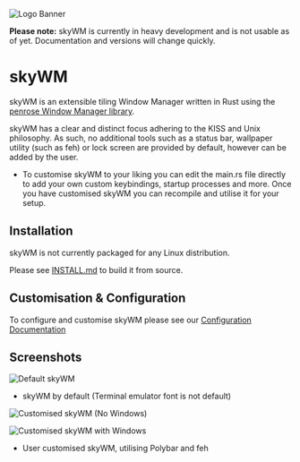 ![Logo Banner](https://raw.githubusercontent.com/MrBeeBenson/skyWM/main/media/logo.jpg)

**Please note:** skyWM is currently in heavy development and is not usable as of yet. Documentation and versions will change quickly.

# skyWM

skyWM is an extensible tiling Window Manager written in Rust using the [penrose Window Manager library](https://github.com/sminez/penrose).

skyWM has a clear and distinct focus adhering to the KISS and Unix philosophy. As such, no additional tools such as a status bar, wallpaper utility (such as feh) or lock screen are provided by default, however can be added by the user.

* To customise skyWM to your liking you can edit the main.rs file directly to add your own custom keybindings, startup processes and more. Once you have customised skyWM you can recompile and utilise it for your setup.

## Installation

skyWM is not currently packaged for any Linux distribution. 

Please see [INSTALL.md](https://github.com/MrBeeBenson/skyWM/blob/main/docs/INSTALL.md) to build it from source.

## Customisation & Configuration

To configure and customise skyWM please see our [Configuration Documentation](https://github.com/MrBeeBenson/skyWM/blob/main/docs/configure.md)

## Screenshots

![Default skyWM](https://raw.githubusercontent.com/MrBeeBenson/skyWM/main/media/skywm.png)

* skyWM by default (Terminal emulator font is not default)

![Customised skyWM (No Windows)](https://raw.githubusercontent.com/MrBeeBenson/skyWM/main/media/skywm2.png)

![Customised skyWM with Windows](https://raw.githubusercontent.com/MrBeeBenson/skyWM/main/media/skywm3.png)

* User customised skyWM, utilising Polybar and feh